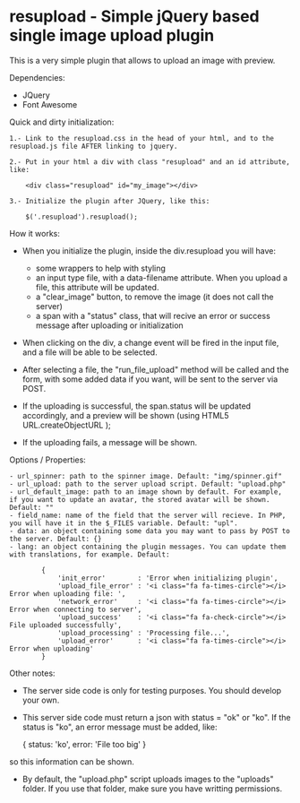 # resupload - Simple jQuery based single image upload plugin

This is a very simple plugin that allows to upload an image with preview.

Dependencies:
- JQuery
- Font Awesome





Quick and dirty initialization:
	
	1.- Link to the resupload.css in the head of your html, and to the resupload.js file AFTER linking to jquery.

	2.- Put in your html a div with class "resupload" and an id attribute, like:

		<div class="resupload" id="my_image"></div>
		
	3.- Initialize the plugin after JQuery, like this:

		$('.resupload').resupload();
	

How it works:

- When you initialize the plugin, inside the div.resupload you will have:
	- some wrappers to help with styling
	- an input type file, with a data-filename attribute. When you upload a file, this attribute will be updated.
	- a "clear_image" button, to remove the image (it does not call the server)
	- a span with a "status" class, that will recive an error or success message after uploading or initialization

- When clicking on the div, a change event will be fired in the input file, and a file will be able to be selected.

- After selecting a file, the "run_file_upload" method will be called and the form, with some added data if you want, will be sent to the server via POST.

- If the uploading is successful, the span.status will be updated accordingly, and a preview will be shown (using HTML5 URL.createObjectURL );

- If the uploading fails, a message will be shown.


Options / Properties:
	
	- url_spinner: path to the spinner image. Default: "img/spinner.gif"
	- url_upload: path to the server upload script. Default: "upload.php"
	- url_default_image: path to an image shown by default. For example, if you want to update an avatar, the stored avatar will be shown. Default: ""
	- field_name: name of the field that the server will recieve. In PHP, you will have it in the $_FILES variable. Default: "upl".
	- data: an object containing some data you may want to pass by POST to the server. Default: {}
	- lang: an object containing the plugin messages. You can update them with translations, for example. Default: 

			{
                'init_error'        : 'Error when initializing plugin',
                'upload_file_error' : '<i class="fa fa-times-circle"></i> Error when uploading file: ',
                'network_error'     : '<i class="fa fa-times-circle"></i> Error when connecting to server',
                'upload_success'    : '<i class="fa fa-check-circle"></i> File uploaded successfully',
                'upload_processing' : 'Processing file...',
                'upload_error'      : '<i class="fa fa-times-circle"></i> Error when uploading'
            }


Other notes:

- The server side code is only for testing purposes. You should develop your own.
- This server side code must return a json with status = "ok" or "ko". If the status is "ko", an error message must be added, like:

	{
		status: 'ko',
		error: 'File too big'
	}

so this information can be shown.
- By default, the "upload.php" script uploads images to the "uploads" folder. If you use that folder, make sure you have writting permissions.
